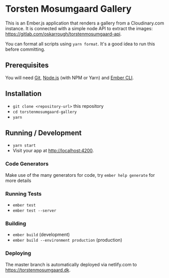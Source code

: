 # Torsten Mosumgaard Gallery

This is an Ember.js application that renders a gallery from a Cloudinary.com instance. It is connected with a simple node API to extract the images: https://gitlab.com/oskarrough/torstenmosumgaard-api.

You can format all scripts using `yarn format`. It's a good idea to run this before committing.

## Prerequisites

You will need [Git](https://git-scm.com/), [Node.js](https://nodejs.org/) (with NPM or Yarn) and [Ember CLI](https://ember-cli.com/).

## Installation

* `git clone <repository-url>` this repository
* `cd torstenmosumgaard-gallery`
* `yarn`

## Running / Development

* `yarn start`
* Visit your app at [http://localhost:4200](http://localhost:4200).

### Code Generators

Make use of the many generators for code, try `ember help generate` for more details

### Running Tests

* `ember test`
* `ember test --server`

### Building

* `ember build` (development)
* `ember build --environment production` (production)

### Deploying

The master branch is automatically deployed via netlify.com to https://torstenmosumgaard.dk.
